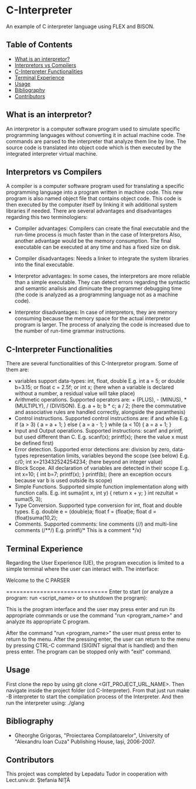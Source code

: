 # C-Interpreter

An example of C interpreter language using FLEX and BISON.

## Table of Contents

- [What is an interpretor?](#project_overview)
- [Interpretors vs Compilers](#Interpretors-vs-Compilers)
- [C-Interpreter Functionalities](#C-Interpreter-Functionalities)
- [Terminal Experience](#Terminal-Experience)
- [Usage](#usage)
- [Bibliography](#bibliography)
- [Contributors](#contributors)

## What is an interpretor?

An interpretor is a computer software program used to simulate specific programming languages without converting it in actual machine code.
The commands are parsed to the interpreter that analyze them line by line. The source code is translated into object code which is then executed
by the integrated interpreter virtual machine.

## Interpretors vs Compilers

A compiler is a computer software program used for translating a specific programming language into a program written in machine code.
This new program is also named object file that contains object code. This code is then executed by the computer itself by linking it wih
additional system libraries if needed.
There are several advantages and disadvantages regarding this two terminologiers:

- Compiler advantages: Compilers can create the final executable and the run-time process is much faster than in the case of Interpretors
  Also, another advantage would be the memory consumption. The final executable can be executed at any time and has a fixed size on disk.

- Compiler disadvantages: Needs a linker to integrate the system libraries into the final executable.

- Interpretor advantages: In some cases, the interpretors are more reliable than a simple executable. They can detect errors regarding the
  syntactic and semantic analisis and diminuate the programmer debugging time (the code is analyzed as a programming language not as a machine code).

- Interpretor disadvantages: In case of interpretors, they are memory consuming because the memory space for the actual interpretor program is larger.
  The process of analyzing the code is increased due to the number of run-time grammar instructions.

## C-Interpreter Functionalities

There are several functionalities of this C-Interpretor program. Some of them are:

- variables support data-types: int, float, double
  E.g. int a = 5; or double b=3.15; or float c = 2.5f; or int x; (here when a variable is declared without a number, a residual value will take place)
- Arithmetic operations. Supported operators are: + (PLUS), - (MINUS), \* (MULTIPLY), / (DIVISON).
  E.g. a + b; b \* c; a / 2; (here the commutative and associative rules are handled correctly, alongside the paranthesis)
- Control instructions. Supported control instructions are: if and while
  E.g.
  if (a > 3) {
  a = a + 1;
  } else {
  a = a - 1;
  }
  while (a < 10) {
  a = a + 1;
  }
- Input and Output operations. Supported instructions: scanf and printf, but used different than C.
  E.g. scanf(x); printf(x); (here the value x must be defined first)
- Error detection. Supported error detections are: division by zero, data-types representation limits, variables beyond the scope (see below)
  E.g. c/0; int x=213432524254234; (here beyond an integer value)
- Block Scope. All declaration of variables are detected in their scope
  E.g.
  int x=10;
  {
  int b=7;
  printf(x);
  }
  printf(b); (here an exception occurs because var b is used outside its scope)
- Simple Functions. Supported simple function implementation along with function calls.
  E.g.
  int suma(int x, int y) {
  return x + y;
  }
  int rezultat = suma(5, 3);
- Type Conversion. Supported type conversion for int, float and double types.
  E.g. double e = (double)a; float f = (float)e; float d = (float)suma(10,2);
- Comments. Supported comments: line comments (//) and multi-line comments (/\*\*/)
  E.g. printf(/\* This is a comment
  \*/x)

## Terminal Experience

Regarding the User Experience (UE), the program execution is limited to a simple terminal where the user can interact with.
The interface:

Welcome to the C PARSER

==============================
Enter to start (or analyze a program: run <script_name> or <exit> to shutdown the program):

This is the program interface and the user may press enter and run its appropriate commands or use the command "run <program_name>" and
analyze its appropriate C program.

After the command "run <program_name>" the user must press enter to return to the menu.
After the pressing enter, the user can return to the menu by pressing CTRL-C command (SIGINT signal that is handled) and then press enter.
The program can be stopped only with "exit" command.

## Usage

First clone the repo by using git clone <GIT_PROJECT_URL_NAME>.
Then navigate inside the project folder (cd C-Interpreter).
From that just run make -B interpreter to start the compilation process of the Interpreter.
And then run the interpreter using: ./glang

## Bibliography

- Gheorghe Grigoras, "Proiectarea Compilatoarelor", University of "Alexandru Ioan Cuza" Publishing House, Iași, 2006-2007.

## Contributors

This project was completed by Lepadatu Tudor in cooperation with Lect.univ.dr. Ştefania NIŢĂ
